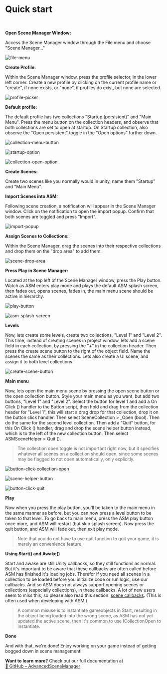 # Quick start

<br/>

**Open Scene Manager Window:** 

Access the Scene Manager window through the File menu and choose "Scene Manager..."

![file-menu](../image/file-menu.png)

**Create Profile:** 

Within the Scene Manager window, press the profile selector, in the lower left corner. Create a new profile by clicking on the current profile name or "create", if none exists, or "none", if profiles do exist, but none are selected.

![profile-picker](../image/profile-picker.png)

**Default profile:** 

The default profile has two collections "Startup (persistent)" and "Main Menu". Press the menu button on the collection headers, and observe that both collections are set to open at startup. On Startup collection, also observe the "Open persistent" toggle in the "Open options" further down.

![collection-menu-button](../image/collection-menu-button.png)

![startup-option](../image/startup-option.png)

![collection-open-option](../image/collection-open-option.png)

**Create Scenes:** 

Create two scenes like you normally would in unity, name them "Startup" and "Main Menu".

**Import Scenes into ASM:** 

Following scene creation, a notification will appear in the Scene Manager window. Click on the notification to open the import popup. Confirm that both scenes are toggled and press "Import".

![import-popup](../image/import-popup.png)

**Assign Scenes to Collections:** 

Within the Scene Manager, drag the scenes into their respective collections and drop them on the "drop area" to add them.

![scene-drop-area](../image/scene-drop-area.png)

**Press Play in Scene Manager:** 

Located at the top left of the Scene Manager window, press the Play button. Watch as ASM enters play mode and plays the default ASM splash screen, then fades out, opens scenes, fades in, the main menu scene should be active in hierarchy.

![play-button](../image/play-button.png)

![asm-splash-screen](../image/asm-splash-screen.png)

**Levels**

Now, lets create some levels, create two collections, "Level 1" and "Level 2". This time, instead of creating scenes in project window, lets add a scene field in each collection, by pressing the "+" in the collection header. Then press the create scene button to the right of the object field. Name the scenes the same as their collections. Lets also create a UI scene, and assign it to both level collections.

![create-scene-button](../image/create-scene-button.png)

**Main menu**

Now, lets open the main menu scene by pressing the open scene button or the open collection button. Style your main menu as you want, but add two buttons, "Level 1" and "Level 2". Select the button for level 1 and add a On Click () handler to the Button script, then hold and drag from the collection header for "Level 1", this will start a drag drop for that collection, drop it on the button click handler. Then select SceneCollection > _Open (bool). Then do the same for the second level collection. Then add a "Quit" button, for this On Click () handler, drag and drop the scene helper button instead, which is to the left of the new collection button. Then select ASMSceneHelper > Quit ().

> The collection open toggle is not important right now, but it specifies whatever all scenes on a collection should open, since some scenes may be flagged to not open automatically, only explicitly.

![button-click-collection-open](../image/button-click-collection-open.png)


![scene-helper-button](../image/scene-helper-button.png)


![button-click-quit](../image/button-click-quit.png)

**Play**

Now when you press the play button, you'll be taken to the main menu in the same manner as before, but you can now press a level button to be taken to that level. To go back to main menu, press the ASM play button once more, and ASM will restart (but skip splash screen). Now press the quit button, and ASM will fade out, then exit play mode.

> Note that you do not have to use quit function to quit your game, it is merely an convenience feature.


**Using Start() and Awake()**

Start and awake are still Unity callbacks, so they still functions as normal. But it's important to be aware that these callbacks are often called before ASM has finished it's loading jobs. Therefor if you need all scenes in a collection to be loaded before you initialize code or run logic, use our callbacks. And so ASM does not always support opening scenes or collections (especially collections), in these callbacks. A lot of new users seem to miss this, so please also read this section: [scene callbacks](Callbacks.md). (This is often used when developing with ASM.) 

> A common misuse is to instantiate gameobjects in Start, resulting in the object being loaded into the wrong scene, as ASM has not yet updated the active scene, then it's common to use ICollectionOpen to instantiate.

**Done**

And with that, we're done! Enjoy working on your game instead of getting bogged down in scene management!

**Want to learn more?** Check out our full documentation at\
[🔗 GitHub – AdvancedSceneManager](https://github.com/Lazy-Solutions/AdvancedSceneManager/tree/main/docs)